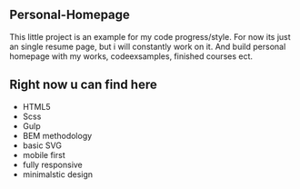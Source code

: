 ## Personal-Homepage
This little project is an example for my code progress/style. For now its just an single resume page, but i will constantly work on it. And build personal homepage with my works, codeexsamples, finished courses ect.

## Right now u can find here

- HTML5 
- Scss
- Gulp
- BEM methodology
- basic SVG
- mobile first
- fully responsive
- minimalstic design

